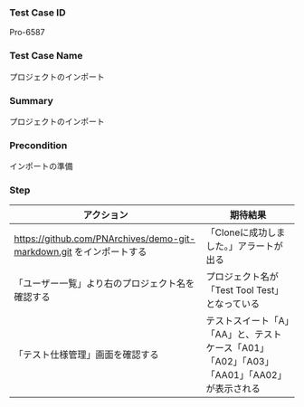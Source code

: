 ### Test Case ID
Pro-6587

### Test Case Name
プロジェクトのインポート

### Summary
プロジェクトのインポート

### Precondition
インポートの準備

### Step
| アクション      | 期待結果            |
|------------|-----------------|
| https://github.com/PNArchives/demo-git-markdown.git をインポートする | 「Cloneに成功しました。」アラートが出る |
| 「ユーザー一覧」より右のプロジェクト名を確認する | プロジェクト名が「Test Tool Test」となっている |
| 「テスト仕様管理」画面を確認する | テストスイート「A」「AA」と、テストケース「A01」「A02」「A03」「AA01」「AA02」が表示される |
